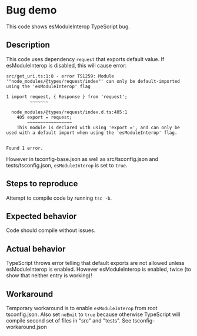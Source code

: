 # Bug demo

This code shows esModuleInterop TypeScript bug.

## Description

This code uses dependency `request` that exports default value. If esModuleInterop is disabled, this will cause error:

```
src/get_uri.ts:1:8 - error TS1259: Module '"node_modules/@types/request/index"' can only be default-imported using the 'esModuleInterop' flag

1 import request, { Response } from 'request';
         ~~~~~~~

  node_modules/@types/request/index.d.ts:405:1
    405 export = request;
        ~~~~~~~~~~~~~~~~~
    This module is declared with using 'export =', and can only be used with a default import when using the 'esModuleInterop' flag.


Found 1 error.
```

However in tsconfig-base.json as well as src/tsconfig.json and tests/tsconfig.json, `esModuleInterop` is set to `true`.

## Steps to reproduce

Attempt to compile code by running `tsc -b`.

## Expected behavior

Code should compile without issues.

## Actual behavior

TypeScript throws error telling that default exports are not allowed unless esModuleInterop is enabled. However esModuleInterop is enabled, twice (to show that neither entry is working)!

## Workaround

Temporary workaround is to enable `esModuleInterop` from root tsconfig.json. Also set `noEmit` to `true` because otherwise TypeScript will compile second set of files in "src" and "tests". See tsconfig-workaround.json
